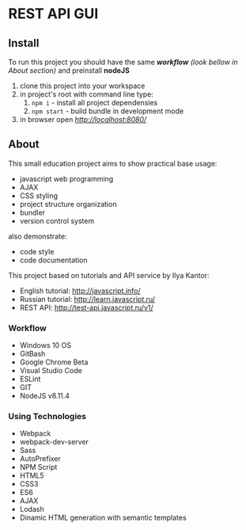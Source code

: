 # REST API GUI

## Install

To run this project you should have the same **_workflow_** *(look bellow in About section)* and preinstall **nodeJS**

1. clone this project into your workspace
2. in project's root with command line type:
   1. `npm i` - install all project dependensies
   2. `npm start` - build bundle in development mode
3. in browser open *<http://localhost:8080/>*


## About

This small education project aims to show practical base usage:

* javascript web programming
* AJAX
* CSS styling
* project structure organization
* bundler
* version control system

also demonstrate:

* code style
* code documentation

This project based on tutorials and API service by Ilya Kantor:

* English tutorial: <http://javascript.info/>
* Russian tutorial: <http://learn.javascript.ru/>
* REST API: <http://test-api.javascript.ru/v1/>

### Workflow

* Windows 10 OS
* GitBash
* Google Chrome Beta
* Visual Studio Code
* ESLint
* GIT
* NodeJS v8.11.4

### Using Technologies

* Webpack
* webpack-dev-server
* Sass
* AutoPrefixer
* NPM Script
* HTML5
* CSS3
* ES6
* AJAX
* Lodash
* Dinamic HTML generation with semantic templates